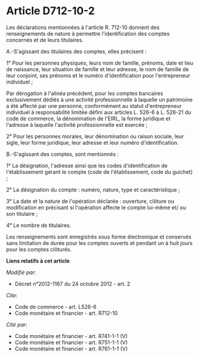 # Article D712-10-2

Les déclarations mentionnées à l'article R. 712-10 donnent des renseignements de nature à permettre l'identification des
comptes concernés et de leurs titulaires. 

A.-S'agissant des titulaires des comptes, elles précisent : 

1° Pour les personnes physiques, leurs nom de famille, prénoms, date et lieu de naissance, leur situation de famille et leur
adresse, le nom de famille de leur conjoint, ses prénoms et le numéro d'identification pour l'entrepreneur individuel ; 

Par dérogation à l'alinéa précédent, pour les comptes bancaires exclusivement dédiés à une activité professionnelle à
laquelle un patrimoine a été affecté par une personne, conformément au statut d'entrepreneur individuel à responsabilité
limitée défini aux articles L. 526-6 à L. 526-21 du code de commerce, la dénomination de l'EIRL, la forme juridique et
l'adresse à laquelle l'activité professionnelle est exercée ; 

2° Pour les personnes morales, leur dénomination ou raison sociale, leur sigle, leur forme juridique, leur adresse et leur
numéro d'identification. 

B.-S'agissant des comptes, sont mentionnés : 

1° La désignation, l'adresse ainsi que les codes d'identification de l'établissement gérant le compte (code de
l'établissement, code du guichet) ; 

2° La désignation du compte : numéro, nature, type et caractéristique ; 

3° La date et la nature de l'opération déclarée : ouverture, clôture ou modification en précisant si l'opération affecte le
compte lui-même et/ ou son titulaire ; 

4° Le nombre de titulaires. 

Les renseignements sont enregistrés sous forme électronique et conservés sans limitation de durée pour les comptes ouverts et
pendant un à huit jours pour les comptes clôturés.

**Liens relatifs à cet article**

_Modifié par_:

  - Décret n°2012-1187 du 24 octobre 2012 - art. 2

_Cite_:

  - Code de commerce - art. L526-6
  - Code monétaire et financier - art. R712-10

_Cité par_:

  - Code monétaire et financier - art. R741-1-1 (V)
  - Code monétaire et financier - art. R751-1-1 (V)
  - Code monétaire et financier - art. R761-1-1 (V)
